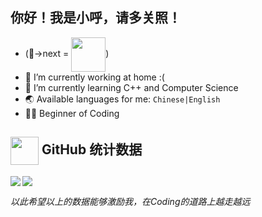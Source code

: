 ## 你好！我是小呼，请多关照！

- (🐺->next = <img align="center" src="https://user-images.githubusercontent.com/45611255/132380871-a2e55f4d-8eb4-4221-8cdc-f8f8d8399ddb.png" height="55" width="55"/>)
- 🔭 I’m currently working at home :(
- 🌱 I’m currently learning C++ and Computer Science
- 🌏 Available languages for me: `Chinese|English`
- 🐱‍💻 Beginner of Coding

<img align="center" src="https://user-images.githubusercontent.com/45611255/132380881-f4c3d7d2-dd60-44ef-bfe5-3b86e92a25f5.png" height="45" width="45"/>   GitHub 统计数据
---
<img align="left" src="https://github-readme-stats.vercel.app/api?username=DaDel7924&locale=cn&show_icons=true&theme=prussian" />     <img align="center" src="https://github-readme-stats.vercel.app/api/top-langs/?username=DaDel7924&locale=cn&show_icons=true" />

 *以此希望以上的数据能够激励我，在Coding的道路上越走越远*
